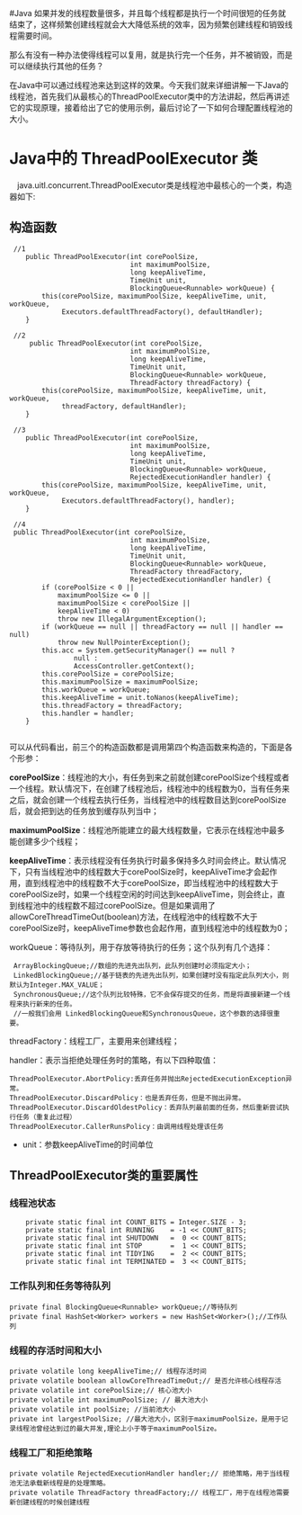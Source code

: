 #Java 
如果并发的线程数量很多，并且每个线程都是执行一个时间很短的任务就结束了，这样频繁创建线程就会大大降低系统的效率，因为频繁创建线程和销毁线程需要时间。

那么有没有一种办法使得线程可以复用，就是执行完一个任务，并不被销毁，而是可以继续执行其他的任务？

在Java中可以通过线程池来达到这样的效果。今天我们就来详细讲解一下Java的线程池，首先我们从最核心的ThreadPoolExecutor类中的方法讲起，然后再讲述它的实现原理，接着给出了它的使用示例，最后讨论了一下如何合理配置线程池的大小。

# Java中的 ThreadPoolExecutor 类

　java.uitl.concurrent.ThreadPoolExecutor类是线程池中最核心的一个类，构造器如下:

## 构造函数

```
 //1
 	public ThreadPoolExecutor(int corePoolSize,
                              int maximumPoolSize,
                              long keepAliveTime,
                              TimeUnit unit,
                              BlockingQueue<Runnable> workQueue) {
        this(corePoolSize, maximumPoolSize, keepAliveTime, unit, workQueue,
             Executors.defaultThreadFactory(), defaultHandler);
    }
    
 //2
     public ThreadPoolExecutor(int corePoolSize,
                              int maximumPoolSize,
                              long keepAliveTime,
                              TimeUnit unit,
                              BlockingQueue<Runnable> workQueue,
                              ThreadFactory threadFactory) {
        this(corePoolSize, maximumPoolSize, keepAliveTime, unit, workQueue,
             threadFactory, defaultHandler);
    }
    
 //3
  	public ThreadPoolExecutor(int corePoolSize,
                              int maximumPoolSize,
                              long keepAliveTime,
                              TimeUnit unit,
                              BlockingQueue<Runnable> workQueue,
                              RejectedExecutionHandler handler) {
        this(corePoolSize, maximumPoolSize, keepAliveTime, unit, workQueue,
             Executors.defaultThreadFactory(), handler);
    }
    
 //4
 public ThreadPoolExecutor(int corePoolSize,
                              int maximumPoolSize,
                              long keepAliveTime,
                              TimeUnit unit,
                              BlockingQueue<Runnable> workQueue,
                              ThreadFactory threadFactory,
                              RejectedExecutionHandler handler) {
        if (corePoolSize < 0 ||
            maximumPoolSize <= 0 ||
            maximumPoolSize < corePoolSize ||
            keepAliveTime < 0)
            throw new IllegalArgumentException();
        if (workQueue == null || threadFactory == null || handler == null)
            throw new NullPointerException();
        this.acc = System.getSecurityManager() == null ?
                null :
                AccessController.getContext();
        this.corePoolSize = corePoolSize;
        this.maximumPoolSize = maximumPoolSize;
        this.workQueue = workQueue;
        this.keepAliveTime = unit.toNanos(keepAliveTime);
        this.threadFactory = threadFactory;
        this.handler = handler;
    }
    
```

可以从代码看出，前三个的构造函数都是调用第四个构造函数来构造的，下面是各个形参：

**corePoolSize**：线程池的大小，有任务到来之前就创建corePoolSize个线程或者一个线程。默认情况下，在创建了线程池后，线程池中的线程数为0，当有任务来之后，就会创建一个线程去执行任务，当线程池中的线程数目达到corePoolSize后，就会把到达的任务放到缓存队列当中；

**maximumPoolSize**：线程池所能建立的最大线程数量，它表示在线程池中最多能创建多少个线程；

**keepAliveTime**：表示线程没有任务执行时最多保持多久时间会终止。默认情况下，只有当线程池中的线程数大于corePoolSize时，keepAliveTime才会起作用，直到线程池中的线程数不大于corePoolSize，即当线程池中的线程数大于corePoolSize时，如果一个线程空闲的时间达到keepAliveTime，则会终止，直到线程池中的线程数不超过corePoolSize。但是如果调用了allowCoreThreadTimeOut(boolean)方法，在线程池中的线程数不大于corePoolSize时，keepAliveTime参数也会起作用，直到线程池中的线程数为0；

workQueue：等待队列，用于存放等待执行的任务；这个队列有几个选择：

```
 ArrayBlockingQueue;//数组的先进先出队列，此队列创建时必须指定大小；
 LinkedBlockingQueue;//基于链表的先进先出队列，如果创建时没有指定此队列大小，则默认为Integer.MAX_VALUE；
 SynchronousQueue;//这个队列比较特殊，它不会保存提交的任务，而是将直接新建一个线程来执行新来的任务。
 //一般我们会用 LinkedBlockingQueue和SynchronousQueue，这个参数的选择很重要。
```

threadFactory：线程工厂，主要用来创建线程；

handler：表示当拒绝处理任务时的策略，有以下四种取值：

```
ThreadPoolExecutor.AbortPolicy:丢弃任务并抛出RejectedExecutionException异常。 
ThreadPoolExecutor.DiscardPolicy：也是丢弃任务，但是不抛出异常。 
ThreadPoolExecutor.DiscardOldestPolicy：丢弃队列最前面的任务，然后重新尝试执行任务（重复此过程）
ThreadPoolExecutor.CallerRunsPolicy：由调用线程处理该任务 
```

- unit：参数keepAliveTime的时间单位



## ThreadPoolExecutor类的重要属性

### 线程池状态

```
    private static final int COUNT_BITS = Integer.SIZE - 3;
    private static final int RUNNING    = -1 << COUNT_BITS;
    private static final int SHUTDOWN   =  0 << COUNT_BITS;
    private static final int STOP       =  1 << COUNT_BITS;
    private static final int TIDYING    =  2 << COUNT_BITS;
    private static final int TERMINATED =  3 << COUNT_BITS;
```

### 工作队列和任务等待队列

```
private final BlockingQueue<Runnable> workQueue;//等待队列
private final HashSet<Worker> workers = new HashSet<Worker>();//工作队列
```

### 线程的存活时间和大小

```
private volatile long keepAliveTime;// 线程存活时间   
private volatile boolean allowCoreThreadTimeOut;// 是否允许核心线程存活   
private volatile int corePoolSize;// 核心池大小   
private volatile int maximumPoolSize; // 最大池大小   
private volatile int poolSize; //当前池大小   
private int largestPoolSize; //最大池大小，区别于maximumPoolSize，是用于记录线程池曾经达到过的最大并发,理论上小于等于maximumPoolSize。
```

### 线程工厂和拒绝策略

```
private volatile RejectedExecutionHandler handler;// 拒绝策略，用于当线程池无法承载新线程是的处理策略。  
private volatile ThreadFactory threadFactory;// 线程工厂，用于在线程池需要新创建线程的时候创建线程 
```


